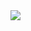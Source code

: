 <img src="https://capsule-render.vercel.app/api?type=waving!&color=F08080&height=250&section=header&text=Welcome&fontSize=90&fontColor=1D1E23&fontAlignY=50&desc=Geondori's%20Github&descSize=20&descAlignY=70&descAlign=65" />

